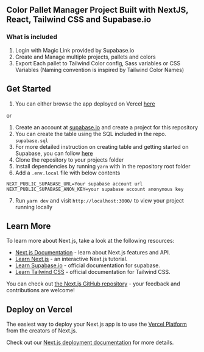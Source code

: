 ## Color Pallet Manager Project Built with NextJS, React, Tailwind CSS and Supabase.io

### What is included

1. Login with Magic Link provided by Supabase.io
2. Create and Manage multiple projects, pallets and colors
3. Export Each pallet to Tailwind Color config, Sass variables or CSS Variables (Naming convention is inspired by Tailwind Color Names)

## Get Started

1. You can either browse the app deployed on Vercel [here](https://color-pallet-manager.vercel.app)

or
1. Create an account at [supabase.io](https://supabase.io) and create a project for this repository
2. You can create the table using the SQL included in the repo. `supabase.sql`
3. For more detailed instruction on creating table and getting started on Supabase, you can follow [here](https://supabase.io/docs/guides/with-nextjs)
4. Clone the repository to your projects folder
5. Install dependencies by running `yarn` with in the repository root folder
6. Add a `.env.local` file with below contents

```
NEXT_PUBLIC_SUPABASE_URL=Your supabase account url
NEXT_PUBLIC_SUPABASE_ANON_KEY=your supabase account anonymous key
```
7. Run `yarn dev` and visit `http://localhost:3000/` to view your project running locally

## Learn More

To learn more about Next.js, take a look at the following resources:

- [Next.js Documentation](https://nextjs.org/docs) - learn about Next.js features and API.
- [Learn Next.js](https://nextjs.org/learn) - an interactive Next.js tutorial.
- [Learn Supabase.io](https://supabase.io/docs/guides/platform) - official documentation for supabase.
- [Learn Tailwind CSS](https://tailwindcss.com/docs) - official documentation for Tailwind CSS.

You can check out [the Next.js GitHub repository](https://github.com/vercel/next.js/) - your feedback and contributions are welcome!

## Deploy on Vercel

The easiest way to deploy your Next.js app is to use the [Vercel Platform](https://vercel.com/new?utm_medium=default-template&filter=next.js&utm_source=create-next-app&utm_campaign=create-next-app-readme) from the creators of Next.js.

Check out our [Next.js deployment documentation](https://nextjs.org/docs/deployment) for more details.
